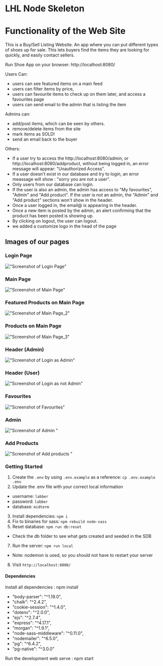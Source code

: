 LHL Node Skeleton
=========
# Functionality of the Web Site 

This is a Buy/Sell Listing Website.
An app where you can put different types of shoes up for sale. This lets buyers find the items they are looking for quickly, and easily contact sellers.


Run Shoe App on your browser: http://localhost:8080/

Users Can:

- users can see featured items on a main feed
- users can filter items by price,
- users can favourite items to check up on them later, and access a favourites page
- users can send email to the admin that is listing the item

Admins can:

- add/post items, which can be seen by others.
- remove/delete items from the site
- mark items as SOLD!
- send an email back to the buyer 

Others:
- If a user try to access the http://localhost:8080/admin, or http://localhost:8080/addproduct, without being logged in, an error message will appear: "Unauthorized Access". 
- If a user doesn't exist in our database and try to login, an error meassage will show : "sorry you are not a user".
- Only users from our database can login. 
- If the user is also an admin, the admin has access to "My favourites", "Admin" and "Add product". If the user is not an admin, the "Admin" and "Add product" sections won't show in the header.
- Once a user logged in, the email@ is appearing in the header.
- Once a new item is posted by the admin, an alert confirming that the product has been posted is showing up.
- By clicking on logout, the user can logout.
- we added a customize logo in the head of the page


## Images of our pages

### Login Page
!["Screenshot of Login Page"](https://github.com/elodiebhs/Buy-Sell-Website/blob/master/docs/login.png)

### Main Page
!["Screenshot of Main Page"](https://github.com/elodiebhs/Buy-Sell-Website/blob/master/docs/main_1.png)

### Featured Products on Main Page
!["Screenshot of Main Page_2"](https://github.com/elodiebhs/Buy-Sell-Website/blob/master/docs/main_2.png)

### Products on Main Page
!["Screenshot of Main Page_3"](https://github.com/elodiebhs/Buy-Sell-Website/blob/master/docs/main_3.png)

### Header (Admin)
!["Screenshot of Login as Admin"](https://github.com/elodiebhs/Buy-Sell-Website/blob/master/docs/Admin%20access.png)

### Header (User)
!["Screenshot of Login as not Admin"](https://github.com/elodiebhs/Buy-Sell-Website/blob/master/docs/not%20admin.png)

### Favourites
!["Screenshot of Favourites"](https://github.com/elodiebhs/Buy-Sell-Website/blob/master/docs/my_favourites.png)

### Admin
!["Screenshot of Admin "](https://github.com/elodiebhs/Buy-Sell-Website/blob/master/docs/Admin_page.png)

### Add Products
!["Screenshot of Add products "](https://github.com/elodiebhs/Buy-Sell-Website/blob/master/docs/Add_products.png)


### Getting Started

1. Create the `.env` by using `.env.example` as a reference: `cp .env.example .env`
2. Update the .env file with your correct local information 
  - username: `labber` 
  - password: `labber` 
  - database: `midterm`
3. Install dependencies: `npm i`
4. Fix to binaries for sass: `npm rebuild node-sass`
5. Reset database: `npm run db:reset`
  - Check the db folder to see what gets created and seeded in the SDB
7. Run the server: `npm run local`
  - Note: nodemon is used, so you should not have to restart your server
8. Visit `http://localhost:8080/`

#### Dependencies

Install all dependencies : npm install

- "body-parser": "^1.19.0",
- "chalk": "^2.4.2",
- "cookie-session": "^1.4.0",
- "dotenv": "^2.0.0",
- "ejs": "^2.7.4",
- "express": "^4.17.1",
- "morgan": "^1.9.1",
- "node-sass-middleware": "^0.11.0",
- "nodemailer": "^6.5.0",
- "pg": "^6.4.2",
- "pg-native": "^3.0.0"

Run the development web serve : npm start

